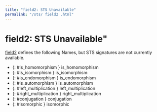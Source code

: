 ```yaml
---
title: "field2: STS Unavailable"
permalink: "/sts/ field2 .html"
---
```


# field2: STS Unavailable"


[field2](/cd/field2)
defines the following Names, but STS signatures are not currently available.


 *  {: #is_homomorphism } is_homomorphism
 *  {: #is_isomorphism } is_isomorphism
 *  {: #is_endomorphism } is_endomorphism
 *  {: #is_automorphism } is_automorphism
 *  {: #left_multiplication } left_multiplication
 *  {: #right_multiplication } right_multiplication
 *  {: #conjugation } conjugation
 *  {: #isomorphic } isomorphic